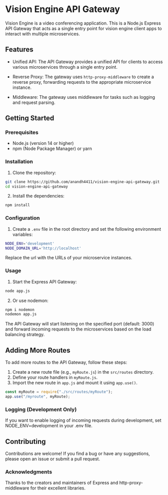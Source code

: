 # Vision Engine API Gateway

Vision Engine is a video conferencing application. This is a Node.js Express API Gateway that acts as a single entry point for vision engine client apps to interact with multiple microservices.

## Features

- Unified API: The API Gateway provides a unified API for clients to access various microservices through a single entry point.

- Reverse Proxy: The gateway uses `http-proxy-middleware` to create a reverse proxy, forwarding requests to the appropriate microservice instance.

- Middleware: The gateway uses middleware for tasks such as logging and request parsing.

## Getting Started

### Prerequisites

- Node.js (version 14 or higher)
- npm (Node Package Manager) or yarn

### Installation

1. Clone the repository:

```bash
git clone https://github.com/anandh4411/vision-engine-api-gateway.git
cd vision-engine-api-gateway
```

2. Install the dependencies:

```bash
npm install
```

### Configuration

1. Create a `.env` file in the root directory and set the following environment variables:

```bash
NODE_ENV='development'
NODE_DOMAIN_URL='http://localhost'
```

Replace the url with the URLs of your microservice instances.

### Usage

1. Start the Express API Gateway:

```bash
node app.js
```

2. Or use nodemon:

```bash
npm i nodemon
nodemon app.js
```

The API Gateway will start listening on the specified port (default: 3000) and forward incoming requests to the microservices based on the load balancing strategy.

## Adding More Routes

To add more routes to the API Gateway, follow these steps:

1. Create a new route file (e.g., `myRoute.js`) in the `src/routes` directory.
2. Define your route handlers in `myRoute.js`.
3. Import the new route in `app.js` and mount it using `app.use()`.

```javascript Copy code
const myRoute = require("./src/routes/myRoute");
app.use("/myroute", myRoute);
```

### Logging (Development Only)

If you want to enable logging of incoming requests during development, set NODE_ENV=development in your .env file.

## Contributing

Contributions are welcome! If you find a bug or have any suggestions, please open an issue or submit a pull request.

### Acknowledgments

Thanks to the creators and maintainers of Express and http-proxy-middleware for their excellent libraries.
